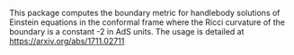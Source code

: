 This package computes the boundary metric for handlebody solutions of Einstein equations in the conformal frame where the Ricci curvature of the boundary is a constant -2 in AdS units. The usage is detailed at https://arxiv.org/abs/1711.02711
